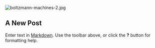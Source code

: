![boltzmann-machines-2.jpg]({{site.baseurl}}/images/boltzmann-machines-2.jpg)
## A New Post

Enter text in [Markdown](http://daringfireball.net/projects/markdown/). Use the toolbar above, or click the **?** button for formatting help.

